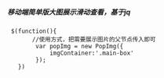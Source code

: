 ##### 移动端简单版大图展示滑动查看，基于jq



     $(function(){
           //使用方式，把需要展示图片的父节点传入即可
            var popImg = new PopImg({
                imgContainer:'.main-box'
            });
       })


